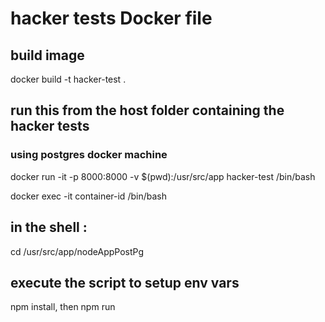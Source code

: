 # hacker tests Docker file

## build image
docker build -t hacker-test .

## run this from the host folder containing the hacker tests

### using postgres docker machine
docker run -it -p 8000:8000 -v $(pwd):/usr/src/app hacker-test /bin/bash

docker exec -it container-id /bin/bash

## in the shell :     
cd /usr/src/app/nodeAppPostPg

## execute the script to setup env vars

npm install, then npm run
